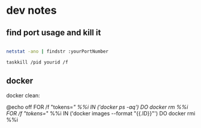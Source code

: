 # dev notes

## find port usage and kill it

```bash

netstat -ano | findstr :yourPortNumber

taskkill /pid yourid /f

```

## docker

docker clean:

@echo off
FOR /f "tokens=*" %%i IN ('docker ps -aq') DO docker rm %%i
FOR /f "tokens=*" %%i IN ('docker images --format "{{.ID}}"') DO docker rmi %%i
